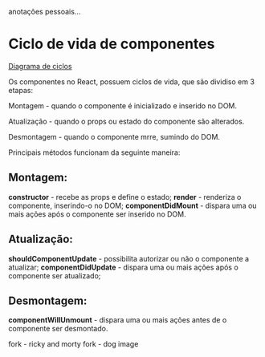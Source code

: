 anotações pessoais...

# Ciclo de vida de componentes

[Diagrama de ciclos](https://projects.wojtekmaj.pl/react-lifecycle-methods-diagram/)

Os componentes no React, possuem ciclos de vida, que são dividiso em 3 etapas:

Montagem - quando o componente é inicializado e inserido no DOM.

Atualização - quando o props ou estado do componente são alterados.

Desmontagem - quando o componente mrre, sumindo do DOM.

Principais métodos funcionam da seguinte maneira:

## Montagem:

**constructor** - recebe as props e define o estado;
**render** - renderiza o componente, inserindo-o no DOM;
**componentDidMount** - dispara uma ou mais ações após o componente ser inserido no DOM.

## Atualização:

**shouldComponentUpdate** - possibilita autorizar ou não o componente a atualizar;
**componentDidUpdate** - dispara uma ou mais ações após o componente ser atualizado;

## Desmontagem:

**componentWillUnmount** - dispara uma ou mais ações antes de o componente ser desmontado.

fork - ricky and morty
fork - dog image